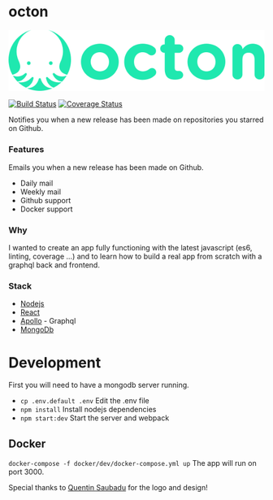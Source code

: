 # octon

<p align="center">
  <img src="public/img/logo.png" alt="Octon logo">
</p>

[![Build Status](https://travis-ci.org/pradel/octon.svg?branch=master)](https://travis-ci.org/pradel/octon)
[![Coverage Status](https://coveralls.io/repos/github/pradel/octon/badge.svg?branch=master)](https://coveralls.io/github/pradel/octon?branch=master)

Notifies you when a new release has been made on repositories you starred on Github.

### Features

Emails you when a new release has been made on Github.
- Daily mail
- Weekly mail
- Github support
- Docker support

### Why

I wanted to create an app fully functioning with the latest javascript (es6, linting, coverage ...) and to learn how to build a real app from scratch with a graphql back and frontend.

### Stack

- [Nodejs](https://nodejs.org)
- [React](https://facebook.github.io/react)
- [Apollo](http://www.apollostack.com) - Graphql
- [MongoDb](https://www.mongodb.com/)

# Development

First you will need to have a mongodb server running.

- `cp .env.default .env` Edit the .env file
- `npm install` Install nodejs dependencies
- `npm start:dev` Start the server and webpack

## Docker

`docker-compose -f docker/dev/docker-compose.yml up`
The app will run on port 3000.


Special thanks to [Quentin Saubadu](https://www.facebook.com/quentinsaubadu) for the logo and design!
